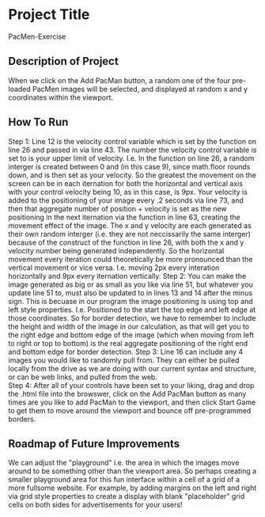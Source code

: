 # Project Title

PacMen-Exercise

## Description of Project

When we click on the Add PacMan button, a random one of the four pre-loaded PacMen images will be selected, and displayed at random x and y coordinates within the viewport. 

## How To Run

Step 1: Line 12 is the velocity control variable which is set by the function on line 26 and passed in via line 43. The number the velocity control variable is set to is your upper limit of velocity. I.e. In the function on line 26, a random interger is created between 0 and (in this case 9), since math.floor rounds down, and is then set as your velocity. So the greatest the movement on the screen can be in each iternation for both the horizontal and vertical axis with your control velocity being 10, as in this case, is 9px. Your velocity is added to the positioning of your image every .2 seconds via line 73, and then that aggregate number of position + velocity is set as the new positioning in the next iternation via the function in line 63, creating the movement effect of the image. The x and y velocity are each generated as their own random interger (i.e. they are not neccissarily the same interger) because of the construct of the function in line 26, with both the x and y velocity number being generated independently. So the horizontal movement every iteration could theoretically be more pronounced than the vertical movement or vice versa. I.e. moving 2px every interation horizontally and 9px every iternation vertically. 
Step 2: You can make the image generated as big or as small as you like via line 51, but whatever you update line 51 to, must also be updated to in lines 13 and 14 after the minus sign. This is becuase in our program the image positioning is using top and left style properties. I.e. Positioned to the start the top edge and left edge at those coordinates. So for border detection, we have to remember to include the height and width of the image in our calculation, as that will get you to the right edge and bottom edge of the image (which when moving from left to right or top to bottom) is the real aggregate positioning of the right end and bottom edge for border detection. 
Step 3: Line 16 can include any 4 images you would like to randomly pull from. They can either be pulled locally from the drive as we are doing with our current syntax and structure, or can be web links, and pulled from the web.  
Step 4: After all of your controls have been set to your liking, drag and drop the .html file into the browswer, click on the Add PacMan button as many times are you like to add PacMan to the viewport, and then click Start Game to get them to move around the viewport and bounce off pre-programmed borders.

## Roadmap of Future Improvements 

We can adjust the "playground" i.e. the area in which the images move around to be something other than the viewport area. So perhaps creating a smaller playground area for this fun interface within a cell of a grid of a more fullsome website. For example, by adding margins on the left and right via grid style properties to create a display with blank "placeholder" grid cells on both sides for advertisements for your users!
